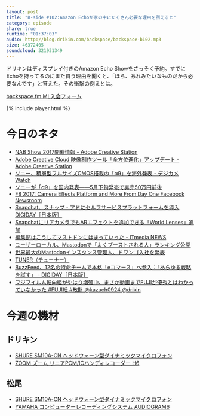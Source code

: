 ```yaml
---
layout: post
title: "B-side #102:Amazon Echoが家の中にたくさん必要な理由を例えると"
category: episode
share: true
runtime: "01:37:03"
audio: http://blog.drikin.com/backspace/backspace-b102.mp3
size: 46372405
soundcloud: 321931349
---
```


ドリキンはディスプレイ付きのAmazon Echo Showをさっそく予約。すでにEchoを持ってるのにまた買う理由を聞くと、「ほら、あれみたいなものだから必要なんです」と答えた。その衝撃の例えとは。

[backspace.fm ML入会フォーム](http://backspace.us11.list-manage.com/subscribe?u=09c933bd3997c1d16dbed156a&id=84b6529b91)

{% include player.html %}

# 今日のネタ

* [NAB Show 2017開催情報 - Adobe Creative Station](https://blogs.adobe.com/creativestation/video-nab-2017)
* [Adobe Creative Cloud 映像制作ツール「全方位進化」アップデート - Adobe Creative Station](https://blogs.adobe.com/creativestation/video-power-your-creativity) 
* [ソニー、積層型フルサイズCMOS搭載の「α9」を海外発表 - デジカメ Watch](http://dc.watch.impress.co.jp/docs/news/1055915.html)
* [ソニーが「α9」を国内発表――5月下旬発売で実売50万円前後](http://www.itmedia.co.jp/lifestyle/articles/1704/21/news089.html)
* [F8 2017: Camera Effects Platform and More From Day One  Facebook Newsroom](https://newsroom.fb.com/news/2017/04/f8-2017-day-1/)
* [Snapchat、スナップ・アドにセルフサービスプラットフォームを導入  DIGIDAY［日本版］](http://digiday.jp/platforms/snapchat-launching-self-serve-platform-snap-ads/)
* [SnapchatにリアカメラでもARエフェクトを追加できる「World Lenses」追加](http://www.itmedia.co.jp/news/articles/1704/19/news072.html)
* [編集部はこうしてマストドンにはまっていった - ITmedia NEWS](http://www.itmedia.co.jp/news/articles/1704/22/news018.html)
* [ユーザーローカル、Mastodonで「よくブーストされる人」ランキング公開](http://www.itmedia.co.jp/news/articles/1704/20/news061.html)
* [世界最大のMastodonインスタンス管理人、ドワンゴ入社を発表](http://www.itmedia.co.jp/news/articles/1704/21/news112.html)
* [TUNER（チューナー）](https://tuner.1242.com/about)
* [BuzzFeed、12名の特命チームで本格「eコマース」へ参入：「あらゆる戦略を試す」 - DIGIDAY［日本版］](http://digiday.jp/publishers/leave-no-strategy-untested-buzzfeed-pushing-commerce-12-person-team/)
* [フジフイルム転向組がやはり増殖中、まさか動画までFUJIが優秀とはわかっていなかった #FUJI転 #散財 @kazuch0924 @drikin](https://mitaimon.com/%E5%AF%8C%E5%A3%AB%E3%83%95%E3%82%A4%E3%83%AB%E3%83%A0%E8%BB%A2%E5%90%91%E7%B5%84%E3%81%8C%E3%82%84%E3%81%AF%E3%82%8A%E5%A2%97%E6%AE%96%E4%B8%AD-%E3%81%BE%E3%81%95%E3%81%8B%E5%8B%95%E7%94%BB%E3%81%BE%E3%81%A7fuji%E3%81%8C%E5%84%AA%E7%A7%80%E3%81%A8%E3%81%AF%E3%82%8F%E3%81%8B%E3%81%A3%E3%81%A6%E3%81%84%E3%81%AA%E3%81%8B%E3%81%A3%E3%81%9F-fuji%E8%BB%A2-%E6%95%A3%E8%B2%A1-kazuch0924-drikin-95535fbde42e)


# 今週の機材

## ドリキン
* [SHURE  SM10A-CN ヘッドウォーン型ダイナミックマイクロフォン](http://amzn.to/1LXIGkV) 
* [ZOOM ズーム リニアPCM/ICハンディレコーダー H6](http://amzn.to/29BOo5n)

## 松尾
* [SHURE  SM10A-CN ヘッドウォーン型ダイナミックマイクロフォン](http://amzn.to/1LXIGkV) 
* [YAMAHA コンピューターレコーディングシステム AUDIOGRAM6](http://amzn.to/1Rsyq5W)
